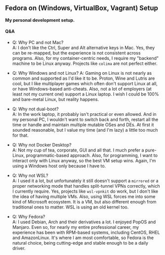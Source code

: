 ## Fedora on (Windows, VirtualBox, Vagrant) Setup
**My personal development setup.**

#### Q&A
- Q: Why PC and not Mac?  
  A: I don't like the Ctrl, Super and Alt alternative keys in Mac. Yes, they can be re-mapped, but the experience is not consistent across programs. Also, for my container-centric needs, I require my "backend" machine to be Linux anyway. Projects like `colima` are not perfect either.

- Q: Why Windows and not Linux?
  A: Gaming on Linux is not nearly as common and supported as I'd like it to be. Proton, Wine and Lutris are cool, but I like multiplayer games which often don't support Linux at all, or have Windows-based anti-cheats. Also, not a lot of employers (at least not my current one) support a Linux laptop. I wish I could be 100% and bare-metal Linux, but reality happens.

- Q: Why not dual-boot?  
  A: In the work laptop, it probably isn't practical or even allowed. And in my personal PC, I wouldn't want to switch back and forth, restart all the time or handle and maintain multiple mutable OSes and DEs. At first it sounded reasonable, but I value my time (and I'm lazy) a little too much for that.

- Q: Why not Docker Desktop?  
  A: Not my cup of tea, corporate, GUI and all that. I much prefer a pure-Linux, programmatic-based approach. Also, for programming, I want to interact only with Linux anyway, so the best VM setup wins. Again, I'm using a Windows host only because I have to.

- Q: Why not WSL?  
  A: I used it a lot, but unfortunately it still doesn't support a `mirrored` or a proper networking mode that handles split-tunnel VPNs correctly, which I currently require. Yes, projects like `wsl-vpnkit` do work, but I don't like the idea of having multiple VMs. Also, using WSL forces me into some kind of Microsoft ecosystem. It is a VM, but also different enough from traditional ones to matter. WSL is using an old kernel too.

- Q: Why Fedora?  
  A: I used Debian, Arch and their derivatives a lot. I enjoyed PopOS and Manjaro. Even so, for nearly my entire professional career, my experience has been with RPM-based systems, including CentOS, RHEL and AmazonLinux. It's where I am most comfortable, so Fedora is the natural choice, being cutting-edge and stable enough to be a daily driver.

